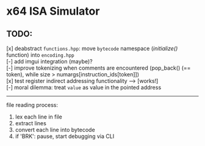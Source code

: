 # x64 ISA Simulator

## TODO:
[x] deabstract `functions.hpp`: move `bytecode` namespace (*initialize()* function) into `encoding.hpp`   
[-] add imgui integration (maybe)?  
[-] improve tokenizing when comments are encountered (pop_back() (== token), while size > numargs[instruction_ids[token]])  
[x] test register indirect addressing functionality --> [works!]  
[-] moral dilemma: treat `value` as value in the pointed address  
___

file reading process:
1. lex each line in file
2. extract lines
3. convert each line into bytecode
4. if 'BRK': pause, start debugging via CLI  
